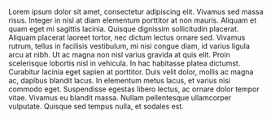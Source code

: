 Lorem ipsum dolor sit amet, consectetur adipiscing elit. Vivamus sed massa risus. Integer in nisl at diam elementum porttitor at non mauris. Aliquam et quam eget mi sagittis lacinia. Quisque dignissim sollicitudin placerat. Aliquam placerat laoreet tortor, nec dictum lectus ornare sed. Vivamus rutrum, tellus in facilisis vestibulum, mi nisi congue diam, id varius ligula arcu at nibh. Ut ac magna non nisl varius gravida at quis elit. Proin scelerisque lobortis nisl in vehicula. In hac habitasse platea dictumst. Curabitur lacinia eget sapien at porttitor. Duis velit dolor, mollis ac magna ac, dapibus blandit lacus. In elementum metus lacus, et varius nisi commodo eget. Suspendisse egestas libero lectus, ac ornare dolor tempor vitae. Vivamus eu blandit massa. Nullam pellentesque ullamcorper vulputate. Quisque sed tempus nulla, et sodales est. 